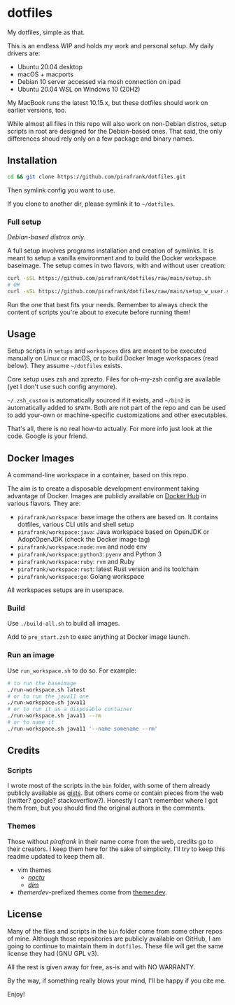 # dotfiles

My dotfiles, simple as that.

This is an endless WIP and holds my work and personal setup. My daily drivers are:

- Ubuntu 20.04 desktop
- macOS + macports
- Debian 10 server accessed via mosh connection on ipad
- Ubuntu 20.04 WSL on Windows 10 (20H2)

My MacBook runs the latest 10.15.x, but these dotfiles should work on earlier versions, too.

While almost all files in this repo will also work on non-Debian distros, setup scripts in root are designed for the Debian-based ones. That said, the only differences shoud rely only on a few package and binary names.

## Installation

```sh
cd && git clone https://github.com/pirafrank/dotfiles.git
```

Then symlink config you want to use.

If you clone to another dir, please symlink it to `~/dotfiles`.

### Full setup

*Debian-based distros only.*

A full setup involves programs installation and creation of symlinks. It is meant to setup a vanilla environment and to build the Docker workspace baseimage. The setup comes in two flavors, with and without user creation:

```sh
curl -sSL https://github.com/pirafrank/dotfiles/raw/main/setup.sh
# OR
curl -sSL https://github.com/pirafrank/dotfiles/raw/main/setup_w_user.sh
```

Run the one that best fits your needs. Remember to always check the content of scripts you're about to execute before running them!

## Usage

Setup scripts in `setups` and `workspaces` dirs are meant to be executed manually on Linux or macOS, or to build Docker Image workspaces (read below). They assume `~/dotfiles` exists.

Core setup uses zsh and zprezto. Files for oh-my-zsh config are available (yet I don't use such config anymore).

`~/.zsh_custom` is automatically sourced if it exists, and `~/bin2` is automatically added to `$PATH`. Both are not part of the repo and can be used to add your-own or machine-specific customizations and other executables.

That's all, there is no real how-to actually. For more info just look at the code. Google is your friend.

## Docker Images

A command-line workspace in a container, based on this repo.

The aim is to create a disposable development environment taking advantage of Docker. Images are publicly available on [Docker Hub](https://hub.docker.com/r/pirafrank/workspace) in various flavors. They are:

- `pirafrank/workspace`: base image the others are based on. It contains dotfiles, various CLI utils and shell setup
- `pirafrank/workspace:java`: Java workspace based on OpenJDK or AdoptOpenJDK (check the Docker image tag)
- `pirafrank/workspace:node`: `nvm` and node env
- `pirafrank/workspace:python3`: `pyenv` and Python 3
- `pirafrank/workspace:ruby`: `rvm` and Ruby
- `pirafrank/workspace:rust`: latest Rust version and its toolchain
- `pirafrank/workspace:go`: Golang workspace

All workspaces setups are in userspace.

### Build

Use `./build-all.sh` to build all images.

Add to `pre_start.zsh` to exec anything at Docker image launch.

### Run an image

Use `run_workspace.sh` to do so. For example:

```sh
# to run the baseimage
./run-workspace.sh latest
# or to run the java11 one
./run-workspace.sh java11
# or to run it as a disposable container
./run-workspace.sh java11 --rm
# or to name it
./run-workspace.sh java11 '--name somename --rm'
```

## Credits

### Scripts

I wrote most of the scripts in the `bin` folder, with some of them already publicly available as [gists](https://gist.github.com/pirafrank). But others come or contain pieces from the web (twitter? google? stackoverflow?). Honestly I can't remember where I got them from, but you should find the original authors in the comments.

### Themes

Those without *pirafrank* in their name come from the web, credits go to their creators. I keep them here for the sake of simplicity. I'll try to keep this readme updated to keep them all.

- vim themes
  - [*noctu*](https://github.com/noahfrederick/vim-noctu)
  - [*dim*](https://github.com/jeffkreeftmeijer/vim-dim)
- *themerdev*-prefixed themes come from [themer.dev](https://themer.dev/).

## License

Many of the files and scripts in the `bin` folder come from some other repos of mine. Although those repositories are publicly available on GitHub, I am going to continue to maintain them in `dotfiles`. These file will get the same license they had (GNU GPL v3).

All the rest is given away for free, as-is and with NO WARRANTY. 

By the way, if something really blows your mind, I'll be happy if you cite me.

Enjoy!
